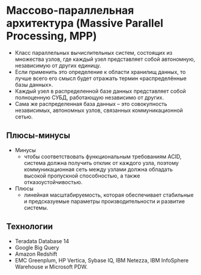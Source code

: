# Массово-параллельная архитектура (Massive Parallel Processing, MPP)

- Класс параллельных вычислительных систем, состоящих из множества узлов, где каждый узел представляет собой автономную, независимую от других единицу.
- Если применить это определение к области хранилищ данных, то лучше всего его смысл будет отражать термин «распределённые базы данных».
- Каждый узел в распределенной базе данных представляет собой полноценную СУБД, работающую независимо от других. 
- Сама же распределенная база данных – это совокупность независимых, автономных узлов, связанных коммуникационной сетью.

## Плюсы-минусы

- Минусы
  - чтобы соответствовать функциональным требованиям ACID, система должна получить отклик от каждого узла, поэтому коммуникационная сеть между узлами должна обладать высокой пропускной способностью, а также отказоустойчивостью.
- Плюсы
  - линейная масштабируемость, которая обеспечивает стабильные и предсказуемые параметры производительности и развитие системы.

## Технологии

- Teradata Database 14
- Google Big Query
- Amazon Redshift
- EMC Greenplum, HP Vertica, Sybase IQ, IBM Netezza, IBM InfoSphere Warehouse и Microsoft PDW.